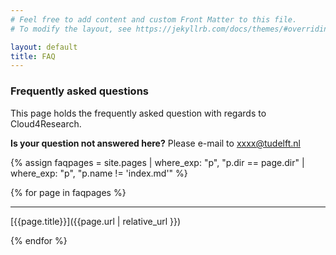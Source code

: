 ```yaml
---
# Feel free to add content and custom Front Matter to this file.
# To modify the layout, see https://jekyllrb.com/docs/themes/#overriding-theme-defaults

layout: default
title: FAQ
---
```

### Frequently asked questions

This page holds the frequently asked question with regards to Cloud4Research.

**Is your question not answered here?** Please e-mail to <xxxx@tudelft.nl>

{% assign faqpages = site.pages | where_exp: "p", "p.dir == page.dir" | where_exp: "p", "p.name != 'index.md'" %}

{% for page in faqpages %}

--------------

[{{page.title}}]({{page.url | relative_url }})

{% endfor %}
